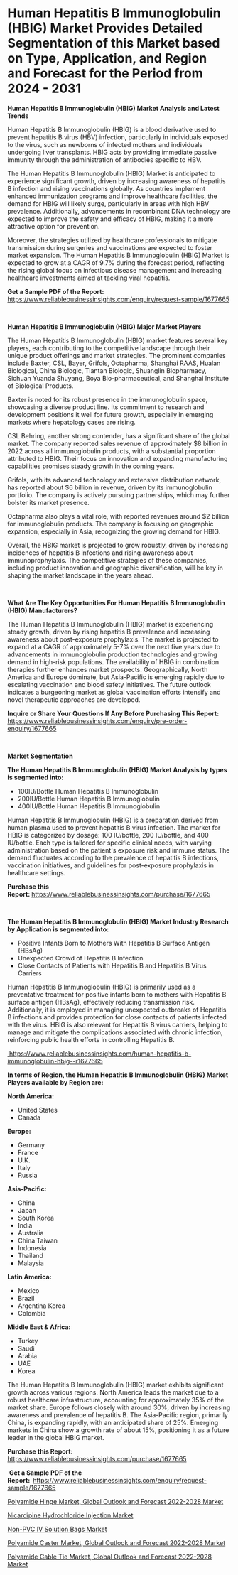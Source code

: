 <p><h1>Human Hepatitis B Immunoglobulin (HBIG) Market Provides Detailed Segmentation of this Market based on Type, Application, and Region and Forecast for the Period from 2024 - 2031</h1></p><p><strong>Human Hepatitis B Immunoglobulin (HBIG) Market Analysis and Latest Trends</strong></p>
<p><p>Human Hepatitis B Immunoglobulin (HBIG) is a blood derivative used to prevent hepatitis B virus (HBV) infection, particularly in individuals exposed to the virus, such as newborns of infected mothers and individuals undergoing liver transplants. HBIG acts by providing immediate passive immunity through the administration of antibodies specific to HBV.</p><p>The Human Hepatitis B Immunoglobulin (HBIG) Market is anticipated to experience significant growth, driven by increasing awareness of hepatitis B infection and rising vaccinations globally. As countries implement enhanced immunization programs and improve healthcare facilities, the demand for HBIG will likely surge, particularly in areas with high HBV prevalence. Additionally, advancements in recombinant DNA technology are expected to improve the safety and efficacy of HBIG, making it a more attractive option for prevention.</p><p>Moreover, the strategies utilized by healthcare professionals to mitigate transmission during surgeries and vaccinations are expected to foster market expansion. The Human Hepatitis B Immunoglobulin (HBIG) Market is expected to grow at a CAGR of 9.7% during the forecast period, reflecting the rising global focus on infectious disease management and increasing healthcare investments aimed at tackling viral hepatitis.</p></p>
<p><strong>Get a Sample PDF of the Report:&nbsp;</strong> <a href="https://www.reliablebusinessinsights.com/enquiry/request-sample/1677665?utm_campaign=102&utm_medium=2&utm_source=Github&utm_content=ia&utm_term=14102024&utm_id=human-hepatitis-b-immunoglobulin-hbig">https://www.reliablebusinessinsights.com/enquiry/request-sample/1677665</a></p>
<p>&nbsp;</p>
<p><strong>Human Hepatitis B Immunoglobulin (HBIG) Major Market Players</strong></p>
<p><p>The Human Hepatitis B Immunoglobulin (HBIG) market features several key players, each contributing to the competitive landscape through their unique product offerings and market strategies. The prominent companies include Baxter, CSL, Bayer, Grifols, Octapharma, Shanghai RAAS, Hualan Biological, China Biologic, Tiantan Biologic, Shuanglin Biopharmacy, Sichuan Yuanda Shuyang, Boya Bio-pharmaceutical, and Shanghai Institute of Biological Products.</p><p>Baxter is noted for its robust presence in the immunoglobulin space, showcasing a diverse product line. Its commitment to research and development positions it well for future growth, especially in emerging markets where hepatology cases are rising.</p><p>CSL Behring, another strong contender, has a significant share of the global market. The company reported sales revenue of approximately $8 billion in 2022 across all immunoglobulin products, with a substantial proportion attributed to HBIG. Their focus on innovation and expanding manufacturing capabilities promises steady growth in the coming years.</p><p>Grifols, with its advanced technology and extensive distribution network, has reported about $6 billion in revenue, driven by its immunoglobulin portfolio. The company is actively pursuing partnerships, which may further bolster its market presence.</p><p>Octapharma also plays a vital role, with reported revenues around $2 billion for immunoglobulin products. The company is focusing on geographic expansion, especially in Asia, recognizing the growing demand for HBIG.</p><p>Overall, the HBIG market is projected to grow robustly, driven by increasing incidences of hepatitis B infections and rising awareness about immunoprophylaxis. The competitive strategies of these companies, including product innovation and geographic diversification, will be key in shaping the market landscape in the years ahead.</p></p>
<p>&nbsp;</p>
<p><strong>What Are The Key Opportunities For Human Hepatitis B Immunoglobulin (HBIG) Manufacturers?</strong></p>
<p><p>The Human Hepatitis B Immunoglobulin (HBIG) market is experiencing steady growth, driven by rising hepatitis B prevalence and increasing awareness about post-exposure prophylaxis. The market is projected to expand at a CAGR of approximately 5-7% over the next five years due to advancements in immunoglobulin production technologies and growing demand in high-risk populations. The availability of HBIG in combination therapies further enhances market prospects. Geographically, North America and Europe dominate, but Asia-Pacific is emerging rapidly due to escalating vaccination and blood safety initiatives. The future outlook indicates a burgeoning market as global vaccination efforts intensify and novel therapeutic approaches are developed.</p></p>
<p><strong>Inquire or Share Your Questions If Any Before Purchasing This Report:</strong> <a href="https://www.reliablebusinessinsights.com/enquiry/pre-order-enquiry/1677665?utm_campaign=102&utm_medium=2&utm_source=Github&utm_content=ia&utm_term=14102024&utm_id=human-hepatitis-b-immunoglobulin-hbig">https://www.reliablebusinessinsights.com/enquiry/pre-order-enquiry/1677665</a></p>
<p>&nbsp;</p>
<p><strong>Market Segmentation</strong></p>
<p><strong>The Human Hepatitis B Immunoglobulin (HBIG) Market Analysis by types is segmented into:</strong></p>
<p><ul><li>100IU/Bottle Human Hepatitis B Immunoglobulin</li><li>200IU/Bottle Human Hepatitis B Immunoglobulin</li><li>400IU/Bottle Human Hepatitis B Immunoglobulin</li></ul></p>
<p><p>Human Hepatitis B Immunoglobulin (HBIG) is a preparation derived from human plasma used to prevent hepatitis B virus infection. The market for HBIG is categorized by dosage: 100 IU/bottle, 200 IU/bottle, and 400 IU/bottle. Each type is tailored for specific clinical needs, with varying administration based on the patient's exposure risk and immune status. The demand fluctuates according to the prevalence of hepatitis B infections, vaccination initiatives, and guidelines for post-exposure prophylaxis in healthcare settings.</p></p>
<p><strong>Purchase this Report:&nbsp;</strong><a href="https://www.reliablebusinessinsights.com/purchase/1677665?utm_campaign=102&utm_medium=2&utm_source=Github&utm_content=ia&utm_term=14102024&utm_id=human-hepatitis-b-immunoglobulin-hbig">https://www.reliablebusinessinsights.com/purchase/1677665</a></p>
<p>&nbsp;</p>
<p><strong>The Human Hepatitis B Immunoglobulin (HBIG) Market Industry Research by Application is segmented into:</strong></p>
<p><ul><li>Positive Infants Born to Mothers With Hepatitis B Surface Antigen (HBsAg)</li><li>Unexpected Crowd of Hepatitis B Infection</li><li>Close Contacts of Patients with Hepatitis B and Hepatitis B Virus Carriers</li></ul></p>
<p><p>Human Hepatitis B Immunoglobulin (HBIG) is primarily used as a preventative treatment for positive infants born to mothers with Hepatitis B surface antigen (HBsAg), effectively reducing transmission risk. Additionally, it is employed in managing unexpected outbreaks of Hepatitis B infections and provides protection for close contacts of patients infected with the virus. HBIG is also relevant for Hepatitis B virus carriers, helping to manage and mitigate the complications associated with chronic infection, reinforcing public health efforts in controlling Hepatitis B.</p></p>
<p><a href="https://www.reliablebusinessinsights.com/human-hepatitis-b-immunoglobulin-hbig--r1677665?utm_campaign=102&utm_medium=2&utm_source=Github&utm_content=ia&utm_term=14102024&utm_id=human-hepatitis-b-immunoglobulin-hbig">&nbsp;https://www.reliablebusinessinsights.com/human-hepatitis-b-immunoglobulin-hbig--r1677665</a></p>
<p><strong>In terms of Region, the Human Hepatitis B Immunoglobulin (HBIG) Market Players available by Region are:</strong></p>
<p>
    <p> <strong> North America: </strong>
        <ul>
            <li>United States</li>
            <li>Canada</li>
        </ul>
        </p> 
    <p> <strong> Europe: </strong>
        <ul>
            <li>Germany</li>
            <li>France</li>
            <li>U.K.</li>
            <li>Italy</li>
            <li>Russia</li>
        </ul>
        </p> 
    <p> <strong> Asia-Pacific: </strong>
        <ul>
            <li>China</li>
            <li>Japan</li>
            <li>South Korea</li>
            <li>India</li>
            <li>Australia</li>
            <li>China Taiwan</li>
            <li>Indonesia</li>
            <li>Thailand</li>
            <li>Malaysia</li>
        </ul>
        </p> 
    <p> <strong> Latin America: </strong>
        <ul>
            <li>Mexico</li>
            <li>Brazil</li>
            <li>Argentina Korea</li>
            <li>Colombia</li>
        </ul>
        </p> 
    <p> <strong> Middle East & Africa: </strong>
        <ul>
            <li>Turkey</li>
            <li>Saudi</li>
            <li>Arabia</li>
            <li>UAE</li>
            <li>Korea</li>
        </ul>
    </p>
    </p>
<p><p>The Human Hepatitis B Immunoglobulin (HBIG) market exhibits significant growth across various regions. North America leads the market due to a robust healthcare infrastructure, accounting for approximately 35% of the market share. Europe follows closely with around 30%, driven by increasing awareness and prevalence of hepatitis B. The Asia-Pacific region, primarily China, is expanding rapidly, with an anticipated share of 25%. Emerging markets in China show a growth rate of about 15%, positioning it as a future leader in the global HBIG market.</p></p>
<p><strong>Purchase this Report: </strong><a href="https://www.reliablebusinessinsights.com/purchase/1677665?utm_campaign=102&utm_medium=2&utm_source=Github&utm_content=ia&utm_term=14102024&utm_id=human-hepatitis-b-immunoglobulin-hbig">https://www.reliablebusinessinsights.com/purchase/1677665</a></p>
<p>&nbsp;<strong>Get a Sample PDF of the Report:&nbsp;&nbsp;</strong><a href="https://www.reliablebusinessinsights.com/enquiry/request-sample/1677665?utm_campaign=102&utm_medium=2&utm_source=Github&utm_content=ia&utm_term=14102024&utm_id=human-hepatitis-b-immunoglobulin-hbig">https://www.reliablebusinessinsights.com/enquiry/request-sample/1677665</a></p>
<p><strong></strong></p>
<p><p><a href="https://www.linkedin.com/pulse/global-polyamide-hinge-market-outlook-forecast-2022-2028-kb7qf?trk=public_post_embed_feed-article-content&utm_campaign=102&utm_medium=2&utm_source=Github&utm_content=ia&utm_term=14102024&utm_id=human-hepatitis-b-immunoglobulin-hbig">Polyamide Hinge Market, Global Outlook and Forecast 2022-2028 Market</a></p><p><a href="https://github.com/AnnDiaz698/Market-Research-Report-List-1/blob/main/nicardipine-hydrochloride-injection-market.md?utm_campaign=102&utm_medium=2&utm_source=Github&utm_content=ia&utm_term=14102024&utm_id=human-hepatitis-b-immunoglobulin-hbig">Nicardipine Hydrochloride Injection Market</a></p><p><a href="https://github.com/sumonsky0m/Market-Research-Report-List-1/blob/main/non-pvc-iv-solution-bags-market.md?utm_campaign=102&utm_medium=2&utm_source=Github&utm_content=ia&utm_term=14102024&utm_id=human-hepatitis-b-immunoglobulin-hbig">Non-PVC IV Solution Bags Market</a></p><p><a href="https://www.linkedin.com/pulse/polyamide-caster-market-global-outlook-forecast-2022-2028-3gslf?utm_campaign=102&utm_medium=2&utm_source=Github&utm_content=ia&utm_term=14102024&utm_id=human-hepatitis-b-immunoglobulin-hbig">Polyamide Caster Market, Global Outlook and Forecast 2022-2028 Market</a></p><p><a href="https://www.linkedin.com/pulse/unveiling-market-trends-global-polyamide-cable-tie-outlook-forecast-k6tgf?utm_campaign=102&utm_medium=2&utm_source=Github&utm_content=ia&utm_term=14102024&utm_id=human-hepatitis-b-immunoglobulin-hbig">Polyamide Cable Tie Market, Global Outlook and Forecast 2022-2028 Market</a></p></p>